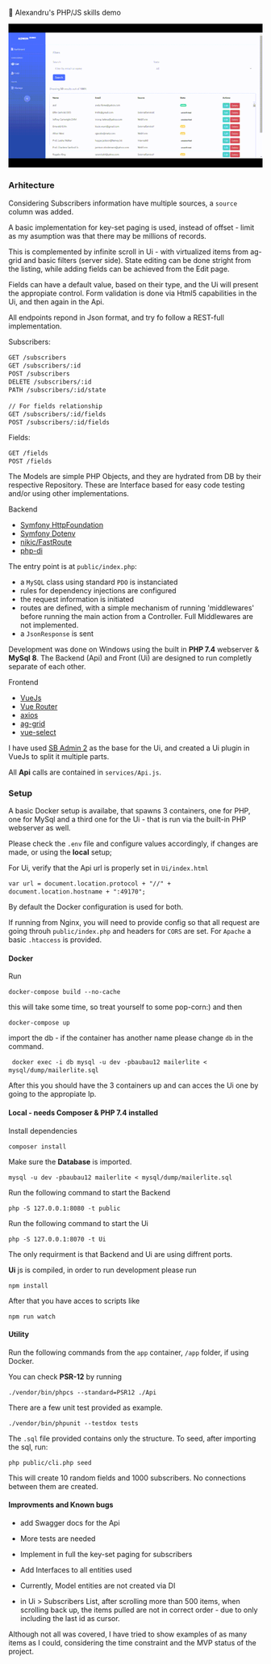 🎉 Alexandru's PHP/JS skills demo

![](ui-preview.gif)


### Arhitecture
Considering Subscribers information have multiple sources, a ```source``` column was added.

A basic implementation for key-set paging is used, instead of offset - limit as my asumption was that there may be millions of records.

This is complemented by infinite scroll in Ui - with virtualized items from ag-grid and basic filters (server side). State editing can be done stright from the listing, while adding fields can be achieved from the Edit page.

Fields can have a default value, based on their type, and the Ui will present the appropiate control. Form validation is done via Html5 capabilities in the Ui, and then again in the Api.

All endpoints repond in Json format, and try fo follow a REST-full implementation.

Subscribers:
```
GET /subscribers
GET /subscribers/:id
POST /subscribers
DELETE /subscribers/:id
PATH /subscribers/:id/state

// For fields relationship
GET /subscribers/:id/fields
POST /subscribers/:id/fields
```

Fields:
```
GET /fields
POST /fields
```

The Models are simple PHP Objects, and they are hydrated from DB by their respective Repository. These are Interface based for easy code testing and/or using other implementations.

Backend

- [Symfony HttpFoundation](https://github.com/symfony/http-foundation)
- [Symfony Dotenv](https://github.com/symfony/dotenv)
- [nikic/FastRoute](https://github.com/nikic/FastRoute)
- [php-di](https://php-di.org/)
  
The entry point is at ```public/index.php```:
- a ```MySQL``` class using standard ```PDO``` is instanciated
- rules for dependency injections are configured
- the request information is initiated
- routes are defined, with a simple mechanism of running 'middlewares' before running the main action from a Controller. Full Middlewares are not implemented.
- a ```JsonResponse``` is sent
  
Development was done on Windows using the built in **PHP 7.4** webserver & **MySql 8**.
The Backend (Api) and Front (Ui) are designed to run completly separate of each other.

Frontend

- [VueJs](https://vuejs.org/)
- [Vue Router](https://router.vuejs.org/)
- [axios](https://github.com/axios/axios)
- [ag-grid](https://www.ag-grid.com/)
- [vue-select](https://vue-select.org/)
  
I have used [SB Admin 2](https://startbootstrap.com/themes/sb-admin-2/) as the base for the Ui, and created a Ui plugin in VueJs to split it multiple parts.

All **Api** calls are contained in ```services/Api.js```.


### Setup
A basic Docker setup is availabe, that spawns 3 containers, one for PHP, one for MySql and a third one for the Ui - that is run via the built-in PHP webserver as well.

Please check the ```.env``` file and configure values accordingly, if changes are made, or using the **local** setup;

For Ui, verify that the Api url is properly set in ```Ui/index.html```
```
var url = document.location.protocol + "//" + document.location.hostname + ":49170";
```

By default the Docker configuration is used for both.

If running from Nginx, you will need to provide config so that all request are going throuh ```public/index.php``` and headers for ```CORS``` are set. For ```Apache``` a basic ```.htaccess``` is provided.

#### Docker
Run
```
docker-compose build --no-cache
```
this will take some time, so treat yourself to some pop-corn:) and then
```
docker-compose up
```
import the db - if the container has another name please change ```db``` in the command.
```
 docker exec -i db mysql -u dev -pbaubau12 mailerlite < mysql/dump/mailerlite.sql
```
After this you should have the 3 containers up and can acces the Ui one by going to the appropiate Ip.

#### Local - needs Composer & PHP 7.4 installed
Install dependencies
```
composer install
```

Make sure the **Database** is imported. 
```
mysql -u dev -pbaubau12 mailerlite < mysql/dump/mailerlite.sql
```

Run the following command to start the Backend
```
php -S 127.0.0.1:8080 -t public
```
Run the following command to start the Ui
```
php -S 127.0.0.1:8070 -t Ui
```
The only requirment is that Backend and Ui are using diffrent ports.

**Ui** js is compiled, in order to run development please run
```
npm install
```
After that you have acces to scripts like
```
npm run watch
```


#### Utility
Run the following commands from the ```app``` container, ```/app``` folder, if using Docker.

You can check **PSR-12** by running
```
./vendor/bin/phpcs --standard=PSR12 ./Api
```
There are a few unit test provided as example.
```
./vendor/bin/phpunit --testdox tests
```
The ```.sql``` file provided contains only the structure.
To seed, after importing the sql, run:
```
php public/cli.php seed
```
This will create 10 random fields and 1000 subscribers. No connections between them are created.

#### Improvments and Known  bugs
- add Swagger docs for the Api
- More tests are needed
- Implement in full the key-set paging for subscribers
- Add Interfaces to all entities used
- Currently, Model entities are not created via DI

- in Ui > Subscribers List, after scrolling more than 500 items, when scrolling back up, the items pulled are not in correct order - due to only including the last id as cursor.

Although not all was covered, I have tried to show examples of as many items as I could, considering the time constraint and the MVP status of the project.



